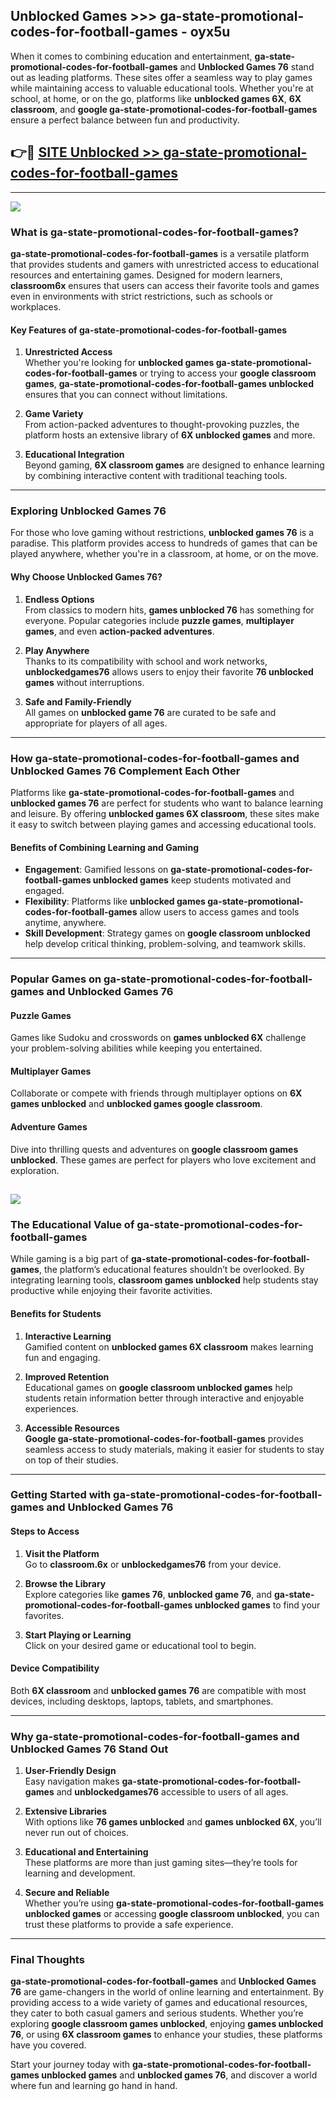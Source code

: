 ## Unblocked Games >>> ga-state-promotional-codes-for-football-games - oyx5u 

When it comes to combining education and entertainment, **ga-state-promotional-codes-for-football-games** and **Unblocked Games 76** stand out as leading platforms. These sites offer a seamless way to play games while maintaining access to valuable educational tools. Whether you're at school, at home, or on the go, platforms like **unblocked games 6X**, **6X classroom**, and **google ga-state-promotional-codes-for-football-games** ensure a perfect balance between fun and productivity.
## 👉🔴 [SITE Unblocked >> ga-state-promotional-codes-for-football-games](http://premium.freeplayer.one?title=ga-state-promotional-codes-for-football-games&ref=22JU)
---
<a href="http://premium.freeplayer.one?title=ga-state-promotional-codes-for-football-games&ref=22JU/"><img src="https://github.com/user-attachments/assets/438f12ca-57a4-47a3-8ead-c64da593a1e5"/></a>
### What is ga-state-promotional-codes-for-football-games?  

**ga-state-promotional-codes-for-football-games** is a versatile platform that provides students and gamers with unrestricted access to educational resources and entertaining games. Designed for modern learners, **classroom6x** ensures that users can access their favorite tools and games even in environments with strict restrictions, such as schools or workplaces.  

#### Key Features of ga-state-promotional-codes-for-football-games  

1. **Unrestricted Access**  
   Whether you're looking for **unblocked games ga-state-promotional-codes-for-football-games** or trying to access your **google classroom games**, **ga-state-promotional-codes-for-football-games unblocked** ensures that you can connect without limitations.  

2. **Game Variety**  
   From action-packed adventures to thought-provoking puzzles, the platform hosts an extensive library of **6X unblocked games** and more.  

3. **Educational Integration**  
   Beyond gaming, **6X classroom games** are designed to enhance learning by combining interactive content with traditional teaching tools.  



---

### Exploring Unblocked Games 76  

For those who love gaming without restrictions, **unblocked games 76** is a paradise. This platform provides access to hundreds of games that can be played anywhere, whether you're in a classroom, at home, or on the move.  

#### Why Choose Unblocked Games 76?  

1. **Endless Options**  
   From classics to modern hits, **games unblocked 76** has something for everyone. Popular categories include **puzzle games**, **multiplayer games**, and even **action-packed adventures**.  

2. **Play Anywhere**  
   Thanks to its compatibility with school and work networks, **unblockedgames76** allows users to enjoy their favorite **76 unblocked games** without interruptions.  

3. **Safe and Family-Friendly**  
   All games on **unblocked game 76** are curated to be safe and appropriate for players of all ages.  

---

### How ga-state-promotional-codes-for-football-games and Unblocked Games 76 Complement Each Other  

Platforms like **ga-state-promotional-codes-for-football-games** and **unblocked games 76** are perfect for students who want to balance learning and leisure. By offering **unblocked games 6X classroom**, these sites make it easy to switch between playing games and accessing educational tools.  

#### Benefits of Combining Learning and Gaming  

- **Engagement**: Gamified lessons on **ga-state-promotional-codes-for-football-games unblocked games** keep students motivated and engaged.  
- **Flexibility**: Platforms like **unblocked games ga-state-promotional-codes-for-football-games** allow users to access games and tools anytime, anywhere.  
- **Skill Development**: Strategy games on **google classroom unblocked** help develop critical thinking, problem-solving, and teamwork skills.  

---

### Popular Games on ga-state-promotional-codes-for-football-games and Unblocked Games 76  

#### Puzzle Games  

Games like Sudoku and crosswords on **games unblocked 6X** challenge your problem-solving abilities while keeping you entertained.  

#### Multiplayer Games  

Collaborate or compete with friends through multiplayer options on **6X games unblocked** and **unblocked games google classroom**.  

#### Adventure Games  

Dive into thrilling quests and adventures on **google classroom games unblocked**. These games are perfect for players who love excitement and exploration.  

<a href="http://download.freeplayer.one?title=ga-state-promotional-codes-for-football-games&ref=23D/"><img src="https://github.com/user-attachments/assets/fe0c3e91-c8e1-489c-acf0-e2f614c12fb8"/></a>
---

### The Educational Value of ga-state-promotional-codes-for-football-games  

While gaming is a big part of **ga-state-promotional-codes-for-football-games**, the platform’s educational features shouldn’t be overlooked. By integrating learning tools, **classroom games unblocked** help students stay productive while enjoying their favorite activities.  

#### Benefits for Students  

1. **Interactive Learning**  
   Gamified content on **unblocked games 6X classroom** makes learning fun and engaging.  

2. **Improved Retention**  
   Educational games on **google classroom unblocked games** help students retain information better through interactive and enjoyable experiences.  

3. **Accessible Resources**  
   **Google ga-state-promotional-codes-for-football-games** provides seamless access to study materials, making it easier for students to stay on top of their studies.  

---

### Getting Started with ga-state-promotional-codes-for-football-games and Unblocked Games 76  

#### Steps to Access  

1. **Visit the Platform**  
   Go to **classroom.6x** or **unblockedgames76** from your device.  

2. **Browse the Library**  
   Explore categories like **games 76**, **unblocked game 76**, and **ga-state-promotional-codes-for-football-games unblocked games** to find your favorites.  

3. **Start Playing or Learning**  
   Click on your desired game or educational tool to begin.  

#### Device Compatibility  

Both **6X classroom** and **unblocked games 76** are compatible with most devices, including desktops, laptops, tablets, and smartphones.  

---

### Why ga-state-promotional-codes-for-football-games and Unblocked Games 76 Stand Out  

1. **User-Friendly Design**  
   Easy navigation makes **ga-state-promotional-codes-for-football-games** and **unblockedgames76** accessible to users of all ages.  

2. **Extensive Libraries**  
   With options like **76 games unblocked** and **games unblocked 6X**, you’ll never run out of choices.  

3. **Educational and Entertaining**  
   These platforms are more than just gaming sites—they’re tools for learning and development.  

4. **Secure and Reliable**  
   Whether you’re using **ga-state-promotional-codes-for-football-games unblocked games** or accessing **google classroom unblocked**, you can trust these platforms to provide a safe experience.  

---

### Final Thoughts  

**ga-state-promotional-codes-for-football-games** and **Unblocked Games 76** are game-changers in the world of online learning and entertainment. By providing access to a wide variety of games and educational resources, they cater to both casual gamers and serious students. Whether you’re exploring **google classroom games unblocked**, enjoying **games unblocked 76**, or using **6X classroom games** to enhance your studies, these platforms have you covered.  

Start your journey today with **ga-state-promotional-codes-for-football-games unblocked games** and **unblocked games 76**, and discover a world where fun and learning go hand in hand.  